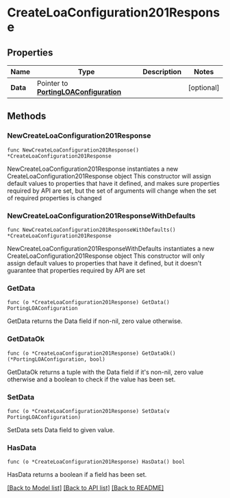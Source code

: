 # CreateLoaConfiguration201Response

## Properties

Name | Type | Description | Notes
------------ | ------------- | ------------- | -------------
**Data** | Pointer to [**PortingLOAConfiguration**](PortingLOAConfiguration.md) |  | [optional] 

## Methods

### NewCreateLoaConfiguration201Response

`func NewCreateLoaConfiguration201Response() *CreateLoaConfiguration201Response`

NewCreateLoaConfiguration201Response instantiates a new CreateLoaConfiguration201Response object
This constructor will assign default values to properties that have it defined,
and makes sure properties required by API are set, but the set of arguments
will change when the set of required properties is changed

### NewCreateLoaConfiguration201ResponseWithDefaults

`func NewCreateLoaConfiguration201ResponseWithDefaults() *CreateLoaConfiguration201Response`

NewCreateLoaConfiguration201ResponseWithDefaults instantiates a new CreateLoaConfiguration201Response object
This constructor will only assign default values to properties that have it defined,
but it doesn't guarantee that properties required by API are set

### GetData

`func (o *CreateLoaConfiguration201Response) GetData() PortingLOAConfiguration`

GetData returns the Data field if non-nil, zero value otherwise.

### GetDataOk

`func (o *CreateLoaConfiguration201Response) GetDataOk() (*PortingLOAConfiguration, bool)`

GetDataOk returns a tuple with the Data field if it's non-nil, zero value otherwise
and a boolean to check if the value has been set.

### SetData

`func (o *CreateLoaConfiguration201Response) SetData(v PortingLOAConfiguration)`

SetData sets Data field to given value.

### HasData

`func (o *CreateLoaConfiguration201Response) HasData() bool`

HasData returns a boolean if a field has been set.


[[Back to Model list]](../README.md#documentation-for-models) [[Back to API list]](../README.md#documentation-for-api-endpoints) [[Back to README]](../README.md)


